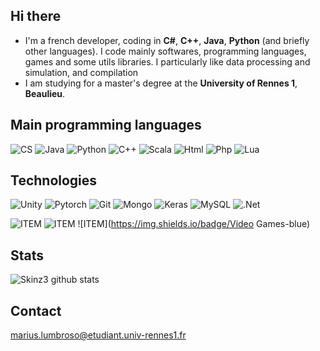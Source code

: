 ## Hi there

* I'm a french developer, coding in **C#**, **C++**, **Java**, **Python** (and briefly other languages). I code mainly softwares, programming languages, games and some utils libraries. I particularly like data processing and simulation, and compilation
* I am studying for a master's degree at the **University of Rennes 1**, **Beaulieu**.

## Main programming languages 

![CS](https://img.shields.io/badge/C_%23%20-%23239120.svg?&style=for-the-badge&logo=c%2B%2B&logoColor=white)
![Java](https://img.shields.io/badge/java-%23ED8B00.svg?&style=for-the-badge&logo=java&logoColor=white)
![Python](https://img.shields.io/badge/python%20-%2314354C.svg?&style=for-the-badge&logo=python&logoColor=white)
![C++](https://img.shields.io/badge/c++%20-%2300599C.svg?&style=for-the-badge&logo=c%2B%2B&logoColor=white)
![Scala](https://img.shields.io/badge/scala-%23DC322F.svg?&style=for-the-badge&logo=scala&logoColor=white)
![Html](https://img.shields.io/badge/html5%20-%23E34F26.svg?&style=for-the-badge&logo=html5&logoColor=white)
![Php](https://img.shields.io/badge/php-%23777BB4.svg?&style=for-the-badge&logo=php&logoColor=white)
![Lua](https://img.shields.io/badge/lua-%232C2D72.svg?&style=for-the-badge&logo=lua&logoColor=white)



## Technologies 

![Unity](https://img.shields.io/badge/unity%20-%23100000.svg?&style=for-the-badge&logo=unity&logoColor=white)
![Pytorch](https://img.shields.io/badge/PyTorch%20-%23EE4C2C.svg?&style=for-the-badge&logo=PyTorch&logoColor=white)
![Git](https://img.shields.io/badge/git%20-%23F05033.svg?&style=for-the-badge&logo=git&logoColor=white)
![Mongo](https://img.shields.io/badge/MongoDB-%234ea94b.svg?&style=for-the-badge&logo=mongodb&logoColor=white)
![Keras](https://img.shields.io/badge/Keras%20-%23D00000.svg?&style=for-the-badge&logo=Keras&logoColor=white)
![MySQL](https://img.shields.io/badge/mysql-b068a8.svg?style=for-the-badge&logo=mysql&logoColor=white)
![.Net](https://img.shields.io/badge/.NET-%230059b3.svg?&style=for-the-badge)

![ITEM](https://img.shields.io/badge/Software_Engineering-blue)
![ITEM](https://img.shields.io/badge/Networking-blue)
![ITEM](https://img.shields.io/badge/Video Games-blue)

## Stats 

![Skinz3 github stats](https://github-readme-stats.vercel.app/api?username=skinz3&bg_color=30,e96443,904e95&title_color=fff&text_color=fff&show_icons=true&icon_color=fff)


## Contact 

marius.lumbroso@etudiant.univ-rennes1.fr

